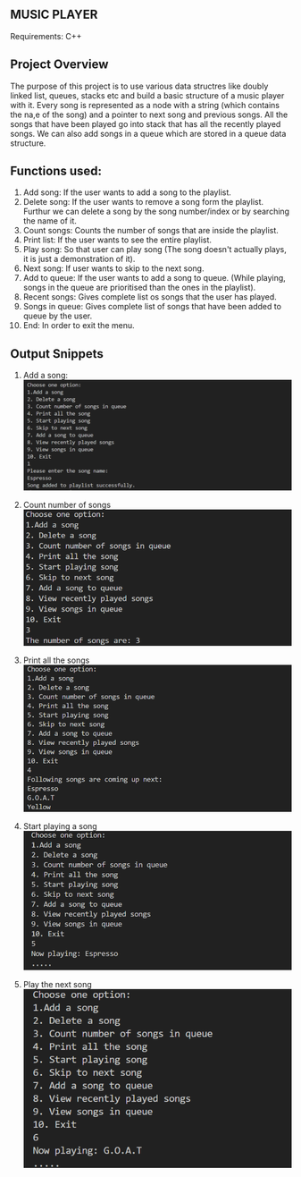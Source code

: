 ## MUSIC PLAYER

Requirements: C++ 

## Project Overview
The purpose of this project is to use various data structres like doubly linked list, queues, stacks etc and build a basic structure of a music player with it.
Every song is represented as a node with a string (which contains the na,e of the song) and a pointer to next song and previous songs. 
All the songs that have been played go into stack that has all the recently played songs.
We can also add songs in a queue which are stored in a queue data structure.

## Functions used:

1. Add song: If the user wants to add a song to the playlist.
2. Delete song: If the user wants to remove a song form the playlist. Furthur we can delete a song by the song number/index or by searching the name of it.
3. Count songs: Counts the number of songs that are inside the playlist.
4. Print list: If the user wants to see the entire playlist.
5. Play song: So that user can play song (The song doesn't actually plays, it is just a demonstration of it).
6. Next song: If user wants to skip to the next song.
7. Add to queue: If the user wants to add a song to queue. (While playing, songs in the queue are prioritised than the ones in the playlist).
8. Recent songs: Gives complete list os songs that the user has played.
9. Songs in queue: Gives complete list of songs that have been added to queue by the user.
10. End: In order to exit the menu.

## Output Snippets

1. Add a song: 
![Output Example of the menu drop down system](Menu_output.png)

2. Count number of songs
![Output Example of the menu drop down system](count_songs.png)

3. Print all the songs 
![Output Example of the menu drop down system](print_songs.png)

4. Start playing a song
![Output Example of the menu drop down system](play_song.png)

5. Play the next song
![Output Example of the menu drop down system](next_song.png)
